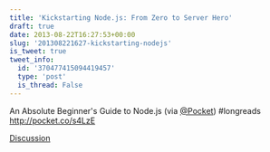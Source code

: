 ```yaml
---
title: 'Kickstarting Node.js: From Zero to Server Hero'
draft: true
date: 2013-08-22T16:27:53+00:00
slug: '201308221627-kickstarting-nodejs'
is_tweet: true
tweet_info:
  id: '370477415094419457'
  type: 'post'
  is_thread: False
---
```




An Absolute Beginner's Guide to Node.js (via [@Pocket](https://x.com/Pocket)) #longreads <http://pocket.co/s4LzE>

[Discussion](https://x.com/sytelus/status/370477415094419457)
